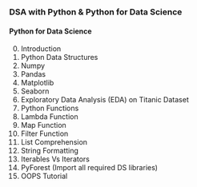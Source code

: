 ### DSA with Python & Python for Data Science

#### Python for Data Science

00. Introduction
01. Python Data Structures
02. Numpy
03. Pandas
04. Matplotlib
05. Seaborn
06. Exploratory Data Analysis (EDA) on Titanic Dataset
07. Python Functions
08. Lambda Function
09. Map Function
10. Filter Function
11. List Comprehension
12. String Formatting
13. Iterables Vs Iterators
14. PyForest (Import all required DS libraries)
15. OOPS Tutorial